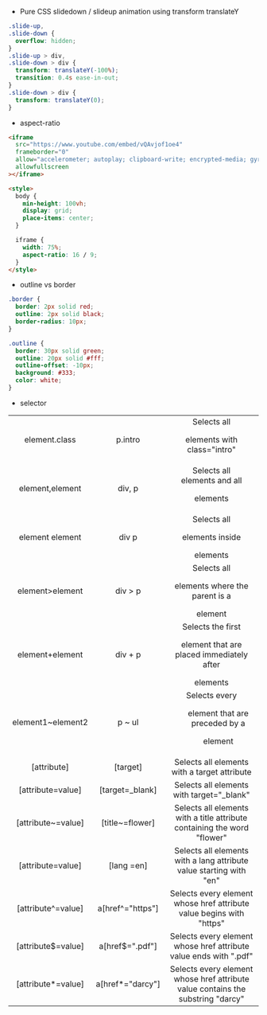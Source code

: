 - Pure CSS slidedown / slideup animation using transform translateY

```css
.slide-up,
.slide-down {
  overflow: hidden;
}
.slide-up > div,
.slide-down > div {
  transform: translateY(-100%);
  transition: 0.4s ease-in-out;
}
.slide-down > div {
  transform: translateY(0);
}
```

- aspect-ratio

```html
<iframe
  src="https://www.youtube.com/embed/vQAvjof1oe4"
  frameborder="0"
  allow="accelerometer; autoplay; clipboard-write; encrypted-media; gyroscope; picture-in-picture"
  allowfullscreen
></iframe>

<style>
  body {
    min-height: 100vh;
    display: grid;
    place-items: center;
  }

  iframe {
    width: 75%;
    aspect-ratio: 16 / 9;
  }
</style>
```

- outline vs border

```css
.border {
  border: 2px solid red;
  outline: 2px solid black;
  border-radius: 10px;
}

.outline {
  border: 30px solid green;
  outline: 20px solid #fff;
  outline-offset: -10px;
  background: #333;
  color: white;
}
```

- selector

|                    |                  |                                                                                     |
| :----------------: | :--------------: | :---------------------------------------------------------------------------------: |
|   element.class    |     p.intro      |                     Selects all <p> elements with class="intro"                     |
|  element,element   |      div, p      |                   Selects all <div> elements and all <p> elements                   |
|  element element   |      div p       |                   Selects all <p> elements inside <div> elements                    |
|  element>element   |     div > p      |            Selects all <p> elements where the parent is a <div> element             |
|  element+element   |     div + p      |   Selects the first <p> element that are placed immediately after <div> elements    |
| element1~element2  |      p ~ ul      |            Selects every <ul> element that are preceded by a <p> element            |
|    [attribute]     |     [target]     |                    Selects all elements with a target attribute                     |
| [attribute=value]  | [target=_blank]  |                     Selects all elements with target="\_blank"                      |
| [attribute~=value] | [title~=flower]  |      Selects all elements with a title attribute containing the word "flower"       |
| [attribute=value]  |    [lang =en]    |         Selects all elements with a lang attribute value starting with "en"         |
| [attribute^=value] | a[href^="https"] |      Selects every <a> element whose href attribute value begins with "https"       |
| [attribute$=value] | a[href$=".pdf"]  |        Selects every <a> element whose href attribute value ends with ".pdf"        |
| [attribute*=value] | a[href*="darcy"] | Selects every <a> element whose href attribute value contains the substring "darcy" |
